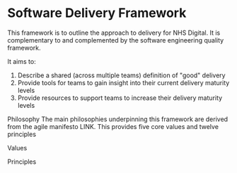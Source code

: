 # Software Delivery Framework
This framework is to outline the approach to delivery for NHS Digital.  It is complementary to and complemented by the software engineering quality framework.

It aims to:
1. Describe a shared (across multiple teams) definition of "good" delivery
2. Provide tools for teams to gain insight into their current delivery maturity levels
3. Provide resources to support teams to increase their delivery maturity levels

Philosophy
The main philosophies underpinning this framework are derived from the agile manifesto LINK.  This provides five core values and twelve principles

Values



Principles
